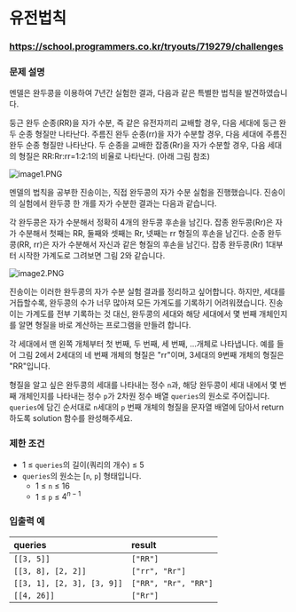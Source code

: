 # 유전법칙

### https://school.programmers.co.kr/tryouts/719279/challenges

### 문제 설명

멘델은 완두콩을 이용하여 7년간 실험한 결과, 다음과 같은 특별한 법칙을 발견하였습니다.

둥근 완두 순종(RR)을 자가 수분, 즉 같은 유전자끼리 교배할 경우, 다음 세대에 둥근 완두 순종 형질만 나타난다.
주름진 완두 순종(rr)을 자가 수분할 경우, 다음 세대에 주름진 완두 순종 형질만 나타난다.
두 순종을 교배한 잡종(Rr)을 자가 수분할 경우, 다음 세대의 형질은 RR:Rr:rr=1:2:1의 비율로 나타난다. (아래 그림 참조)

![image1.PNG](https://grepp-programmers.s3.ap-northeast-2.amazonaws.com/files/production/22c1e8fc-093c-491b-8604-dad8f553b631/image1.PNG)

멘델의 법칙을 공부한 진송이는, 직접 완두콩의 자가 수분 실험을 진행했습니다. 진송이의 실험에서 완두콩 한 개를 자가 수분한 결과는 다음과 같습니다.

각 완두콩은 자가 수분해서 정확히 4개의 완두콩 후손을 남긴다.
잡종 완두콩(Rr)은 자가 수분해서 첫째는 RR, 둘째와 셋째는 Rr, 넷째는 rr 형질의 후손을 남긴다.
순종 완두콩(RR, rr)은 자가 수분해서 자신과 같은 형질의 후손을 남긴다.
잡종 완두콩(Rr) 1대부터 시작한 가계도로 그려보면 그림 2와 같습니다.

![image2.PNG](https://grepp-programmers.s3.ap-northeast-2.amazonaws.com/files/production/95a0f907-0e3c-4c4e-acfe-bb489685802b/image2.PNG)

진송이는 이러한 완두콩의 자가 수분 실험 결과를 정리하고 싶어합니다. 하지만, 세대를 거듭할수록, 완두콩의 수가 너무 많아져 모든 가계도를 기록하기 어려워졌습니다. 진송이는 가계도를 전부 기록하는 것 대신, 완두콩의 세대와 해당 세대에서 몇 번째 개체인지를 알면 형질을 바로 계산하는 프로그램을 만들려 합니다.

각 세대에서 맨 왼쪽 개체부터 첫 번째, 두 번째, 세 번째, ...개체로 나타냅니다. 예를 들어 그림 2에서 2세대의 네 번째 개체의 형질은 "rr"이며, 3세대의 9번째 개체의 형질은 "RR"입니다.

형질을 알고 싶은 완두콩의 세대를 나타내는 정수 `n`과, 해당 완두콩이 세대 내에서 몇 번째 개체인지를 나타내는 정수 `p`가 2차원 정수 배열 `queries`의 원소로 주어집니다. `queries`에 담긴 순서대로 `n`세대의 `p` 번째 개체의 형질을 문자열 배열에 담아서 return 하도록 solution 함수를 완성해주세요.

### 제한 조건

-   1 ≤ `queries`의 길이(쿼리의 개수) ≤ 5
-   `queries`의 원소는 [`n`, `p`] 형태입니다.
    -   1 ≤ `n` ≤ 16
    -   1 ≤ `p` ≤ $4^{n-1}$

### 입출력 예

| queries                    | result               |
| :------------------------- | :------------------- |
| `[[3, 5]]`                 | `["RR"]`             |
| `[[3, 8], [2, 2]]`         | `["rr", "Rr"]`       |
| `[[3, 1], [2, 3], [3, 9]]` | `["RR", "Rr", "RR"]` |
| `[[4, 26]]`                | `["Rr"]`             |
